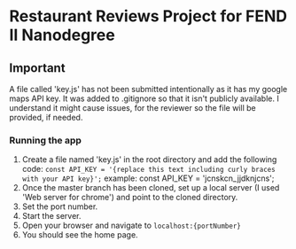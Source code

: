 # Restaurant Reviews Project for FEND II Nanodegree

## Important

A file called 'key.js' has not been submitted intentionally as it has my google maps API key.
It was added to .gitignore so that it isn't publicly available.
I understand it might cause issues, for the reviewer so the file will be provided, if needed.

### Running the app
1. Create a file named 'key.js' in the root directory and add the following code:
 `const API_KEY = '{replace this text including curly braces with your API key}';`
 example: const API_KEY = 'jcnskcn_jjdknjcns';
2. Once the master branch has been cloned, set up a local server (I used 'Web server for chrome') and point to the cloned directory.
3. Set the port number.
4. Start the server.
5. Open your browser and navigate to `localhost:{portNumber}` 
6. You should see the home page.


